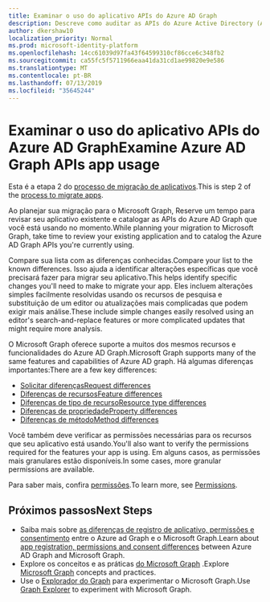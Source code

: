 ```yaml
---
title: Examinar o uso do aplicativo APIs do Azure AD Graph
description: Descreve como auditar as APIs do Azure Active Directory (Azure AD) para migrar um aplicativo para a API do Microsoft Graph.
author: dkershaw10
localization_priority: Normal
ms.prod: microsoft-identity-platform
ms.openlocfilehash: 14cc61039d97fa43f64599310cf86cce6c348fb2
ms.sourcegitcommit: ca55fc5f5711966eaa41da31cd1ae99820e9e586
ms.translationtype: MT
ms.contentlocale: pt-BR
ms.lasthandoff: 07/13/2019
ms.locfileid: "35645244"
---
```

# <a name="examine-azure-ad-graph-apis-app-usage"></a><span data-ttu-id="a3642-103">Examinar o uso do aplicativo APIs do Azure AD Graph</span><span class="sxs-lookup"><span data-stu-id="a3642-103">Examine Azure AD Graph APIs app usage</span></span>

<span data-ttu-id="a3642-104">Esta é a etapa 2 do [processo de migração de aplicativos](migrate-azure-ad-graph-planning-checklist.md).</span><span class="sxs-lookup"><span data-stu-id="a3642-104">This is step 2 of the [process to migrate apps](migrate-azure-ad-graph-planning-checklist.md).</span></span>

<span data-ttu-id="a3642-105">Ao planejar sua migração para o Microsoft Graph, Reserve um tempo para revisar seu aplicativo existente e catalogar as APIs do Azure AD Graph que você está usando no momento.</span><span class="sxs-lookup"><span data-stu-id="a3642-105">While planning your migration to Microsoft Graph, take time to review your existing application and to catalog the Azure AD Graph APIs you're currently using.</span></span>

<span data-ttu-id="a3642-106">Compare sua lista com as diferenças conhecidas.</span><span class="sxs-lookup"><span data-stu-id="a3642-106">Compare your list to the known differences.</span></span>  <span data-ttu-id="a3642-107">Isso ajuda a identificar alterações específicas que você precisará fazer para migrar seu aplicativo.</span><span class="sxs-lookup"><span data-stu-id="a3642-107">This helps identify specific changes you'll need to make to migrate your app.</span></span>  <span data-ttu-id="a3642-108">Eles incluem alterações simples facilmente resolvidas usando os recursos de pesquisa e substituição de um editor ou atualizações mais complicadas que podem exigir mais análise.</span><span class="sxs-lookup"><span data-stu-id="a3642-108">These include simple changes easily resolved using an editor's search-and-replace features or more complicated updates that might require more analysis.</span></span>

<span data-ttu-id="a3642-109">O Microsoft Graph oferece suporte a muitos dos mesmos recursos e funcionalidades do Azure AD Graph.</span><span class="sxs-lookup"><span data-stu-id="a3642-109">Microsoft Graph supports many of the same features and capabilities of Azure AD graph.</span></span>  <span data-ttu-id="a3642-110">Há algumas diferenças importantes:</span><span class="sxs-lookup"><span data-stu-id="a3642-110">There are a few key differences:</span></span>

- [<span data-ttu-id="a3642-111">Solicitar diferenças</span><span class="sxs-lookup"><span data-stu-id="a3642-111">Request differences</span></span>](migrate-azure-ad-graph-request-differences.md)
- [<span data-ttu-id="a3642-112">Diferenças de recursos</span><span class="sxs-lookup"><span data-stu-id="a3642-112">Feature differences</span></span>](migrate-azure-ad-graph-feature-differences.md)
- [<span data-ttu-id="a3642-113">Diferenças de tipo de recurso</span><span class="sxs-lookup"><span data-stu-id="a3642-113">Resource type differences</span></span>](migrate-azure-ad-graph-resource-differences.md)
- [<span data-ttu-id="a3642-114">Diferenças de propriedade</span><span class="sxs-lookup"><span data-stu-id="a3642-114">Property differences</span></span>](migrate-azure-ad-graph-property-differences.md)
- [<span data-ttu-id="a3642-115">Diferenças de método</span><span class="sxs-lookup"><span data-stu-id="a3642-115">Method differences</span></span>](migrate-azure-ad-graph-method-differences.md)

<span data-ttu-id="a3642-116">Você também deve verificar as permissões necessárias para os recursos que seu aplicativo está usando.</span><span class="sxs-lookup"><span data-stu-id="a3642-116">You'll also want to verify the permissions required for the features your app is using.</span></span>  <span data-ttu-id="a3642-117">Em alguns casos, as permissões mais granulares estão disponíveis.</span><span class="sxs-lookup"><span data-stu-id="a3642-117">In some cases, more granular permissions are available.</span></span>

<span data-ttu-id="a3642-118">Para saber mais, confira [permissões](permissions-reference.md).</span><span class="sxs-lookup"><span data-stu-id="a3642-118">To learn more, see [Permissions](permissions-reference.md).</span></span>

## <a name="next-steps"></a><span data-ttu-id="a3642-119">Próximos passos</span><span class="sxs-lookup"><span data-stu-id="a3642-119">Next Steps</span></span>

- <span data-ttu-id="a3642-120">Saiba mais sobre [as diferenças de registro de aplicativo, permissões e consentimento](migrate-azure-ad-graph-app-registration.md) entre o Azure ad Graph e o Microsoft Graph.</span><span class="sxs-lookup"><span data-stu-id="a3642-120">Learn about [app registration, permissions and consent differences](migrate-azure-ad-graph-app-registration.md) between Azure AD Graph and Microsoft Graph.</span></span>
- <span data-ttu-id="a3642-121">Explore os conceitos e as práticas [do Microsoft Graph](/graph/overview) .</span><span class="sxs-lookup"><span data-stu-id="a3642-121">Explore [Microsoft Graph](/graph/overview) concepts and practices.</span></span>
- <span data-ttu-id="a3642-122">Use o [Explorador do Graph](https://aka.ms/ge) para experimentar o Microsoft Graph.</span><span class="sxs-lookup"><span data-stu-id="a3642-122">Use [Graph Explorer](https://aka.ms/ge) to experiment with Microsoft Graph.</span></span>
